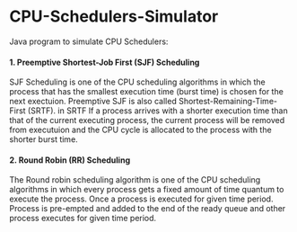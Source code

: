 # CPU-Schedulers-Simulator
Java program to simulate CPU Schedulers: <br>
#### 1. Preemptive Shortest-Job First (SJF) Scheduling
SJF Scheduling is one of the CPU scheduling algorithms in which the process that has the smallest execution time (burst time) is chosen for the next exectuion. Preemptive SJF is also called Shortest-Remaining-Time-First (SRTF). in SRTF If a process arrives with a shorter execution time than that of the current executing process, the current process will be removed from executuion and the CPU cycle is allocated to the process with the shorter burst time. 
    
#### 2. Round Robin (RR) Scheduling 
The Round robin scheduling algorithm is one of the CPU scheduling algorithms in which every process gets a fixed amount of time quantum to execute the process. Once a process is executed for given time period. Process is pre-empted and added to the end of the ready queue and other process executes for given time period.

